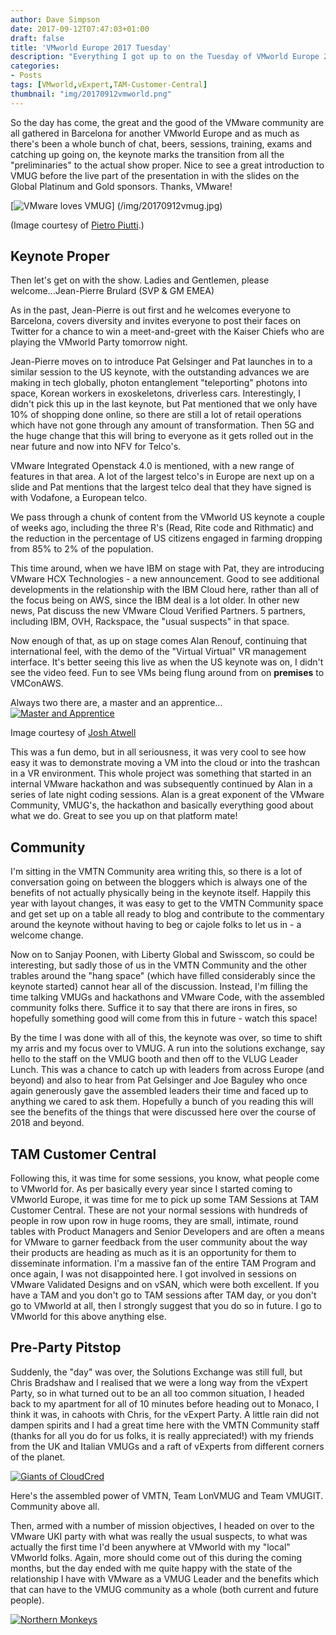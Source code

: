 ```yaml
---
author: Dave Simpson
date: 2017-09-12T07:47:03+01:00
draft: false
title: 'VMworld Europe 2017 Tuesday'
description: "Everything I got up to on the Tuesday of VMworld Europe 2017"
categories:
- Posts
tags: [VMworld,vExpert,TAM-Customer-Central]
thumbnail: "img/20170912vmworld.png"
---
```

So the day has come, the great and the good of the VMware community are all gathered in Barcelona for another VMworld Europe and as much as there's been a whole bunch of chat, beers, sessions, training, exams and catching up going on, the keynote marks the transition from all the "preliminaries" to the actual show proper. Nice to see a great introduction to VMUG before the live part of the presentation in with the slides on the Global Platinum and Gold sponsors. Thanks, VMware!

[![VMware loves VMUG](/img/20170912vmug.jpg)] (/img/20170912vmug.jpg)

(Image courtesy of [Pietro Piutti](https://twitter.com/stingray92).)

## Keynote Proper ##

Then let's get on with the show. Ladies and Gentlemen, please welcome...Jean-Pierre Brulard (SVP & GM EMEA)

As in the past, Jean-Pierre is out first and he welcomes everyone to Barcelona, covers diversity and invites everyone to post their faces on Twitter for a chance to win a meet-and-greet with the Kaiser Chiefs who are playing the VMworld Party tomorrow night.

Jean-Pierre moves on to introduce Pat Gelsinger and Pat launches in to a similar session to the US keynote, with the outstanding advances we are making in tech globally, photon entanglement "teleporting" photons into space, Korean workers in exoskeletons, driverless cars. Interestingly, I didn't pick this up in the last keynote, but Pat mentioned that we only have 10% of shopping done online, so there are still a lot of retail operations which have not gone through any amount of transformation. Then 5G and the huge change that this will bring to everyone as it gets rolled out in the near future and now into NFV for Telco's. 

VMware Integrated Openstack 4.0 is mentioned, with a new range of features in that area. A lot of the largest telco's in Europe are next up on a slide and Pat mentions that the largest telco deal that they have signed is with Vodafone, a European telco. 

We pass through a chunk of content from the VMworld US keynote a couple of weeks ago, including the three R's (Read, Rite code and Rithmatic) and the reduction in the percentage of US citizens engaged in farming dropping from 85% to 2% of the population. 

This time around, when we have IBM on stage with Pat, they are introducing VMware HCX Technologies - a new announcement. Good to see additional developments in the relationship with the IBM Cloud here, rather than all of the focus being on AWS, since the IBM deal is a lot older. In other new news, Pat discuss the new VMware Cloud Verified Partners. 5 partners, including IBM, OVH, Rackspace, the "usual suspects" in that space. 

Now enough of that, as up on stage comes Alan Renouf, continuing that international feel, with the demo of the "Virtual Virtual" VR management interface. It's better seeing this live as when the US keynote was on, I didn't see the video feed. Fun to see VMs being flung around from on **premises** to VMConAWS.

Always two there are, a master and an apprentice...
[![Master and Apprentice](/img/20170912renoufandvader.jpg)](/img/20170912renoufandvader.jpg)

Image courtesy of [Josh Atwell](https://twitter.com/Josh_Atwell)

This was a fun demo, but in all seriousness, it was very cool to see how easy it was to demonstrate moving a VM into the cloud or into the trashcan in a VR environment. This whole project was something that started in an internal VMware hackathon and was subsequently continued by Alan in a series of late night coding sessions. Alan is a great exponent of the VMware Community, VMUG's, the hackathon and basically everything good about what we do. Great to see you up on that platform mate! 

## Community ##

I'm sitting in the VMTN Community area writing this, so there is a lot of conversation going on between the bloggers which is always one of the benefits of not actually physically being in the keynote itself. Happily this year with layout changes, it was easy to get to the VMTN Community space and get set up on a table all ready to blog and contribute to the commentary around the keynote without having to beg or cajole folks to let us in - a welcome change.

Now on to Sanjay Poonen, with Liberty Global and Swisscom, so could be interesting, but sadly those of us in the VMTN Community and the other trables around the "hang space" (which have filled considerably since the keynote started) cannot hear all of the discussion. Instead, I'm filling the time talking VMUGs and hackathons and VMware Code, with the assembled community folks there. Suffice it to say that there are irons in fires, so hopefully something good will come from this in future - watch this space!  

By the time I was done with all of this, the keynote was over, so time to shift my arris and my focus over to VMUG. A run into the solutions exchange, say hello to the staff on the VMUG booth and then off to the VLUG Leader Lunch. This was a chance to catch up with leaders from across Europe (and beyond) and also to hear from Pat Gelsinger and Joe Baguley who once again generously gave the assembled leaders their time and faced up to anything we cared to ask them. Hopefully a bunch of you reading this will see the benefits of the things that were discussed here over the course of 2018 and beyond.  

## TAM Customer Central ##

Following this, it was time for some sessions, you know, what people come to VMworld for. As per basically every year since I started coming to VMworld Europe, it was time for me to pick up some TAM Sessions at TAM Customer Central. These are not your normal sessions with hundreds of people in row upon row in huge rooms, they are small, intimate, round tables with Product Managers and Senior Developers and are often a means for VMware to garner feedback from the user community about the way their products are heading as much as it is an opportunity for them to disseminate information. I'm a massive fan of the entire TAM Program and once again, I was not disappointed here. I got involved in sessions on VMware Validated Designs and on vSAN, which were both excellent. If you have a TAM and you don't go to TAM sessions after TAM day, or you don't go to VMworld at all, then I strongly suggest that you do so in future. I go to VMworld for this above anything else.

## Pre-Party Pitstop ##

Suddenly, the "day" was over, the Solutions Exchange was still full, but Chris Bradshaw and I realised that we were a long way from the vExpert Party, so in what turned out to be an all too common situation, I headed back to my apartment for all of 10 minutes before heading out to Monaco, I think it was, in cahoots with Chris, for the vExpert Party. A little rain did not dampen spirits and I had a great time here with the VMTN Community staff (thanks for all you do for us folks, it is really appreciated!) with my friends from the UK and Italian VMUGs and a raft of vExperts from different corners of the planet. 

[![Giants of CloudCred](/img/20170912CloudCred.png)](/img/20170912CloudCred.png)

Here's the assembled power of VMTN, Team LonVMUG and Team VMUGIT. Community above all.


Then, armed with a number of mission objectives, I headed on over to the VMware UKI party with what was really the usual suspects, to what was actually the first time I'd been anywhere at VMworld with my "local" VMworld folks. Again, more should come out of this during the coming months, but the day ended with me quite happy with the state of the relationship I have with VMware as a VMUG Leader and the benefits which that can have to the VMUG community as a whole (both current and future people).

[![Northern Monkeys](/img/20170912northernmonkeys.png)](/img/20170912northernmonkeys.png)